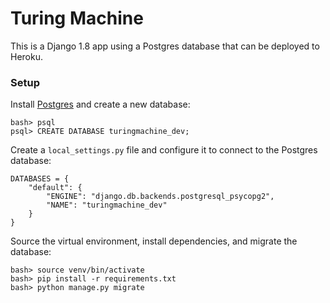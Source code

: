 # Turing Machine

This is a Django 1.8 app using a Postgres database that can be deployed to Heroku.

### Setup

Install [Postgres](http://postgresapp.com/) and create a new database:

    bash> psql
    psql> CREATE DATABASE turingmachine_dev;

Create a `local_settings.py` file and configure it to connect to the Postgres database:

    DATABASES = {
        "default": {
            "ENGINE": "django.db.backends.postgresql_psycopg2",
            "NAME": "turingmachine_dev"
        }
    }

Source the virtual environment, install dependencies, and migrate the database:

    bash> source venv/bin/activate
    bash> pip install -r requirements.txt
    bash> python manage.py migrate
